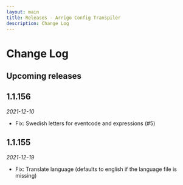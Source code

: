 ```yaml
---
layout: main
title: Releases - Arrigo Config Transpiler
description: Change Log
---
```


# Change Log

## Upcoming releases

## 1.1.156

*2021-12-10*

* Fix: Swedish letters for eventcode and expressions (#5)

## 1.1.155

*2021-12-19*

* Fix: Translate language (defaults to english if the language file is missing)

